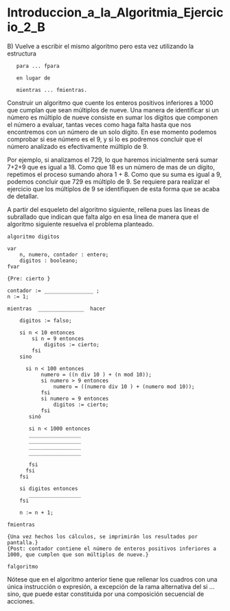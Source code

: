 # Introduccion_a_la_Algoritmia_Ejercicio_2_B

B) Vuelve a escribir el mismo algoritmo pero esta vez utilizando la estructura 

       para ... fpara 

       en lugar de 

       mientras ... fmientras.

Construir un algoritmo que cuente los enteros positivos inferiores a 1000 que cumplan que sean múltiplos de nueve. 
Una manera de identificar si un número es múltiplo de nueve consiste en sumar los dígitos que componen el número a evaluar, tantas veces como haga falta hasta que nos encontremos con un número de un solo dígito. En ese momento podemos comprobar si ese número es el 9, y si lo es podremos concluir que el número analizado es efectivamente múltiplo de 9. 

Por ejemplo, si analizamos el 729, lo que haremos inicialmente será sumar 7+2+9 que es igual a 18. Como que 18 es un número de mas de un dígito, repetimos el proceso sumando ahora 1 + 8. Como que su suma es igual a 9, podemos concluir que 729 es múltiplo de 9.
Se requiere para realizar el ejercicio que los múltiplos de 9 se identifiquen de esta forma que se acaba de detallar.

A partir del esqueleto del algoritmo siguiente, rellena pues las lineas de subrallado que indican que falta algo en esa linea de manera que el algoritmo siguiente resuelva el problema planteado.
    
    algoritmo digitos      

    var     
        n, numero, contador : entero;         
        digitos : booleano;     
    fvar       

    {Pre: cierto }     
  
    contador := ________________ ;     
    n := 1;  
   
    mientras  _______________  hacer  

        digitos := falso;

        si n < 10 entonces     
            si n = 9 entonces
                digitos := cierto;
            fsi     
        sino

          si n < 100 entonces     
               numero = ((n div 10 ) + (n mod 10));
               si numero > 9 entonces
                   numero = ((numero div 10 ) + (numero mod 10));
               fsi
               si numero = 9 entonces
                   digitos := cierto;
               fsi    
           sinó      

           si n < 1000 entonces      
           _________________
           _________________
           _________________
           _________________

           fsi    
          fsi   
        fsi     

        si digitos entonces           
           _________________
        fsi     

        n := n + 1;     

    fmientras      

    {Una vez hechos los cálculos, se imprimirán los resultados por pantalla.}      
    {Post: contador contiene el número de enteros positivos inferiores a 1000, que cumplen que son múltiplos de nueve.}  
    
    falgoritmo

Nótese que en el algoritmo anterior tiene que rellenar los cuadros con una única instrucción o expresión, a excepción de la rama alternativa del si ... sino, que puede estar constituida por una composición secuencial de acciones.
 


